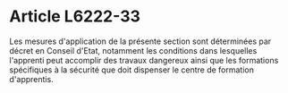 # Article L6222-33

Les mesures d'application de la présente section sont déterminées par décret en Conseil d'Etat, notamment les conditions dans lesquelles l'apprenti peut accomplir des travaux dangereux ainsi que les formations spécifiques à la sécurité que doit dispenser le centre de formation d'apprentis.